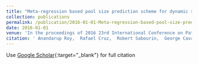```yaml
---
title: "Meta-regression based pool size prediction scheme for dynamic selection of classifiers"
collection: publications
permalink: /publication/2016-01-01-Meta-regression-based-pool-size-prediction-scheme-for-dynamic-selection-of-classifiers
date: 2016-01-01
venue: 'In the proceedings of 2016 23rd International Conference on Pattern Recognition (ICPR)'
citation: ' Anandarup Roy,  Rafael Cruz,  Robert Sabourin,  George Cavalcanti, &quot;Meta-regression based pool size prediction scheme for dynamic selection of classifiers.&quot; In the proceedings of 2016 23rd International Conference on Pattern Recognition (ICPR), 2016.'
---
```

Use [Google Scholar](https://scholar.google.com/scholar?q=Meta+regression+based+pool+size+prediction+scheme+for+dynamic+selection+of+classifiers){:target="_blank"} for full citation
